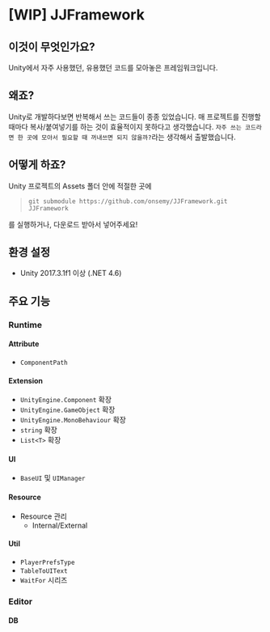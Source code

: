 # [WIP] JJFramework

## 이것이 무엇인가요?

Unity에서 자주 사용했던, 유용했던 코드를 모아놓은 프레임워크입니다.

## 왜죠?

Unity로 개발하다보면 반복해서 쓰는 코드들이 종종 있었습니다. 매 프로젝트를 진행할 때마다 복사/붙여넣기를 하는 것이 효율적이지 못하다고 생각했습니다. `자주 쓰는 코드라면 한 곳에 모아서 필요할 때 꺼내쓰면 되지 않을까?`라는 생각해서 출발했습니다.

## 어떻게 하죠?

Unity 프로젝트의 Assets 폴더 안에 적절한 곳에

> `git submodule https://github.com/onsemy/JJFramework.git JJFramework`

를 실행하거나, 다운로드 받아서 넣어주세요!

## 환경 설정

- Unity 2017.3.1f1 이상 (.NET 4.6)

## 주요 기능

### Runtime

#### Attribute

- `ComponentPath`

#### Extension

- `UnityEngine.Component` 확장
- `UnityEngine.GameObject` 확장
- `UnityEngine.MonoBehaviour` 확장
- `string` 확장
- `List<T>` 확장

#### UI

- `BaseUI` 및 `UIManager`

#### Resource

- Resource 관리
  - Internal/External

#### Util

- `PlayerPrefsType`
- `TableToUIText`
- `WaitFor` 시리즈

### Editor

#### DB

